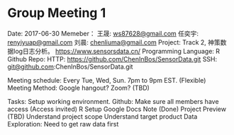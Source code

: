 # Group Meeting 1
 
Date: 2017-06-30
Memeber： 
王晟: ws87628@gmail.com
任奕宇: renyiyuap@gmail.com
刘晨: chenliuma@gmail.com
Project: Track 2, 神策数据log日志分析。 https://www.sensorsdata.cn/
Programming Language: R
Github Repo: 
HTTP: https://github.com/ChenInBos/SensorData.git
SSH: git@github.com:ChenInBos/SensorData.git
 
Meeting schedule: Every Tue, Wed, Sun. 7pm to 9pm EST. (Flexible)
Meeting Method: Google hangout? Zoom? (TBD)
 
Tasks: 
Setup working environment. 
Github: Make sure all members have access (Access invited)
R
Setup Google Docs Note (Done)
Project Preview (TBD)
Understand project scope
Understand target product
Data Exploration: Need to get raw data first

